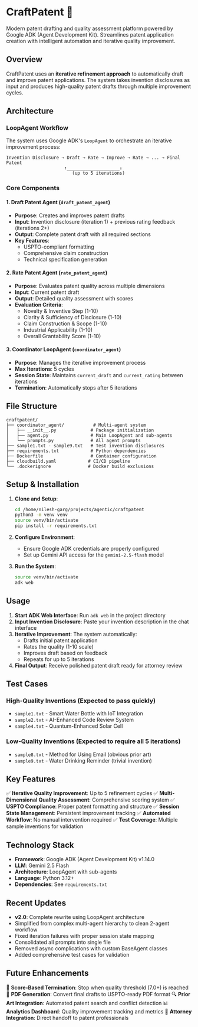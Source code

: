 # CraftPatent 🚀

Modern patent drafting and quality assessment platform powered by Google ADK (Agent Development Kit). Streamlines patent application creation with intelligent automation and iterative quality improvement.

## Overview

CraftPatent uses an **iterative refinement approach** to automatically draft and improve patent applications. The system takes invention disclosures as input and produces high-quality patent drafts through multiple improvement cycles.

## Architecture

### LoopAgent Workflow
The system uses Google ADK's `LoopAgent` to orchestrate an iterative improvement process:

```
Invention Disclosure → Draft → Rate → Improve → Rate → ... → Final Patent
                      ↑____________________↓
                         (up to 5 iterations)
```

### Core Components

#### 1. Draft Patent Agent (`draft_patent_agent`)
- **Purpose**: Creates and improves patent drafts
- **Input**: Invention disclosure (iteration 1) + previous rating feedback (iterations 2+)
- **Output**: Complete patent draft with all required sections
- **Key Features**:
  - USPTO-compliant formatting
  - Comprehensive claim construction
  - Technical specification generation

#### 2. Rate Patent Agent (`rate_patent_agent`) 
- **Purpose**: Evaluates patent quality across multiple dimensions
- **Input**: Current patent draft
- **Output**: Detailed quality assessment with scores
- **Evaluation Criteria**:
  - Novelty & Inventive Step (1-10)
  - Clarity & Sufficiency of Disclosure (1-10)
  - Claim Construction & Scope (1-10) 
  - Industrial Applicability (1-10)
  - Overall Grantability Score (1-10)

#### 3. Coordinator LoopAgent (`coordinator_agent`)
- **Purpose**: Manages the iterative improvement process
- **Max Iterations**: 5 cycles
- **Session State**: Maintains `current_draft` and `current_rating` between iterations
- **Termination**: Automatically stops after 5 iterations

## File Structure

```
craftpatent/
├── coordinator_agent/           # Multi-agent system
│   ├── __init__.py             # Package initialization
│   ├── agent.py                # Main LoopAgent and sub-agents
│   └── prompts.py              # All agent prompts
├── sample1.txt - sample9.txt   # Test invention disclosures
├── requirements.txt            # Python dependencies
├── Dockerfile                  # Container configuration
├── cloudbuild.yaml            # CI/CD pipeline
└── .dockerignore              # Docker build exclusions
```

## Setup & Installation

1. **Clone and Setup**:
   ```bash
   cd /home/nilesh-garg/projects/agentic/craftpatent
   python3 -m venv venv
   source venv/bin/activate
   pip install -r requirements.txt
   ```

2. **Configure Environment**:
   - Ensure Google ADK credentials are properly configured
   - Set up Gemini API access for the `gemini-2.5-flash` model

3. **Run the System**:
   ```bash
   source venv/bin/activate
   adk web
   ```

## Usage

1. **Start ADK Web Interface**: Run `adk web` in the project directory
2. **Input Invention Disclosure**: Paste your invention description in the chat interface
3. **Iterative Improvement**: The system automatically:
   - Drafts initial patent application
   - Rates the quality (1-10 scale)
   - Improves draft based on feedback
   - Repeats for up to 5 iterations
4. **Final Output**: Receive polished patent draft ready for attorney review

## Test Cases

### High-Quality Inventions (Expected to pass quickly)
- `sample1.txt` - Smart Water Bottle with IoT Integration
- `sample2.txt` - AI-Enhanced Code Review System
- `sample4.txt` - Quantum-Enhanced Solar Cell

### Low-Quality Inventions (Expected to require all 5 iterations)
- `sample8.txt` - Method for Using Email (obvious prior art)
- `sample9.txt` - Water Drinking Reminder (trivial invention)

## Key Features

✅ **Iterative Quality Improvement**: Up to 5 refinement cycles
✅ **Multi-Dimensional Quality Assessment**: Comprehensive scoring system
✅ **USPTO Compliance**: Proper patent formatting and structure
✅ **Session State Management**: Persistent improvement tracking
✅ **Automated Workflow**: No manual intervention required
✅ **Test Coverage**: Multiple sample inventions for validation

## Technology Stack

- **Framework**: Google ADK (Agent Development Kit) v1.14.0
- **LLM**: Gemini 2.5 Flash
- **Architecture**: LoopAgent with sub-agents
- **Language**: Python 3.12+
- **Dependencies**: See `requirements.txt`

## Recent Updates

- **v2.0**: Complete rewrite using LoopAgent architecture
- Simplified from complex multi-agent hierarchy to clean 2-agent workflow
- Fixed iteration failures with proper session state mapping
- Consolidated all prompts into single file
- Removed async complications with custom BaseAgent classes
- Added comprehensive test cases for validation

## Future Enhancements

🔄 **Score-Based Termination**: Stop when quality threshold (7.0+) is reached
📄 **PDF Generation**: Convert final drafts to USPTO-ready PDF format
🔍 **Prior Art Integration**: Automated patent search and conflict detection
📊 **Analytics Dashboard**: Quality improvement tracking and metrics
🤝 **Attorney Integration**: Direct handoff to patent professionals
